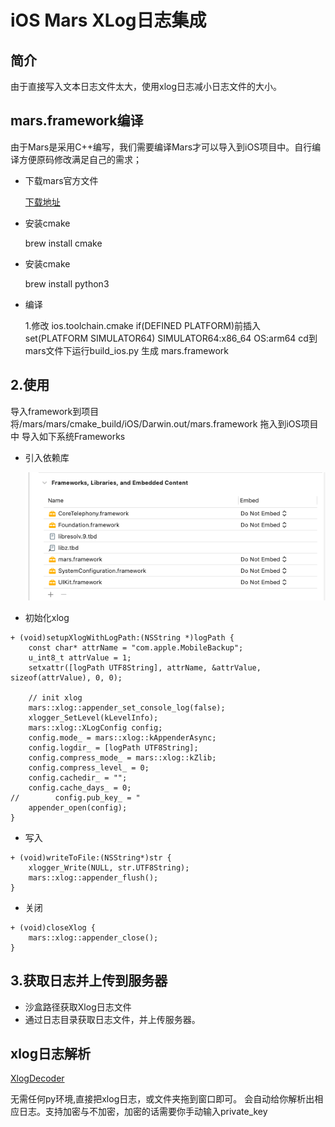 # iOS Mars XLog日志集成

## 简介
  由于直接写入文本日志文件太大，使用xlog日志减小日志文件的大小。

## mars.framework编译
  由于Mars是采用C++编写，我们需要编译Mars才可以导入到iOS项目中。自行编译方便原码修改满足自己的需求；

* 下载mars官方文件

  [下载地址](https://github.com/Tencent/mars)

* 安装cmake

  brew install cmake

* 安装cmake

  brew install python3

* 编译 

  1.修改 ios.toolchain.cmake
  if(DEFINED PLATFORM)前插入 set(PLATFORM SIMULATOR64) SIMULATOR64:x86_64 OS:arm64
  cd到mars文件下运行build_ios.py
  生成 mars.framework


## 2.使用

导入framework到项目
将/mars/mars/cmake_build/iOS/Darwin.out/mars.framework 拖入到iOS项目中
导入如下系统Frameworks

* 引入依赖库

	![引入依赖库](pic/1.png)

* 初始化xlog

```
+ (void)setupXlogWithLogPath:(NSString *)logPath {
    const char* attrName = "com.apple.MobileBackup";
    u_int8_t attrValue = 1;
    setxattr([logPath UTF8String], attrName, &attrValue, sizeof(attrValue), 0, 0);
    
    // init xlog
    mars::xlog::appender_set_console_log(false);
    xlogger_SetLevel(kLevelInfo);
    mars::xlog::XLogConfig config;
    config.mode_ = mars::xlog::kAppenderAsync;
    config.logdir_ = [logPath UTF8String];
    config.compress_mode_ = mars::xlog::kZlib;
    config.compress_level_ = 0;
    config.cachedir_ = "";
    config.cache_days_ = 0;
//        config.pub_key_ = "
    appender_open(config);
}
```

* 写入
```
+ (void)writeToFile:(NSString*)str {
    xlogger_Write(NULL, str.UTF8String);
    mars::xlog::appender_flush();
}

```

* 关闭

```
+ (void)closeXlog {
    mars::xlog::appender_close();
}
```


## 3.获取日志并上传到服务器

* 沙盒路径获取Xlog日志文件
* 通过日志目录获取日志文件，并上传服务器。

## xlog日志解析

[XlogDecoder](https://github.com/JerryFans/mars_xlog_decoder_gui)

无需任何py环境,直接把xlog日志，或文件夹拖到窗口即可。 会自动给你解析出相应日志。支持加密与不加密，加密的话需要你手动输入private_key





